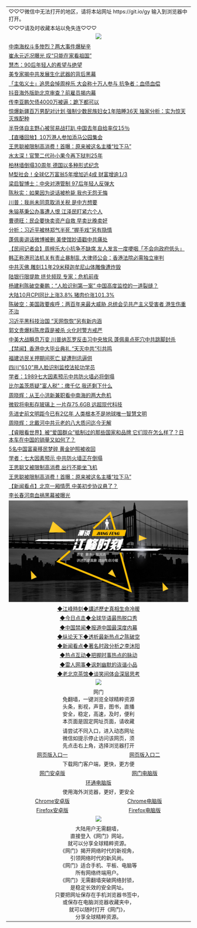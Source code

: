  <table>
<tr>
<td colspan="2" align=left>
♡♡♡微信中无法打开的地区，请将本站网址 https://git.io/gy 输入到浏览器中打开。 
 </td>
</tr>
 <tr>
 <td colspan="2" align=left>
♡♡♡请及时收藏本站以免失连♡♡♡
</td>
 </tr>
  <tr>
    <td colspan="2" align=center><img src="https://cdn.jsdelivr.net/gh/gyoupiodf/im1/%E7%BD%91%E9%97%A8%E6%96%B0%E9%97%BB1.jpg"></td>
 </tr>
<tr><td colspan="2" align="left"><a href="https://xball.casa/oo.aspx?name=c1092313&key=eqxowaguscvmxdgc&from=gy">中南海权斗多惨烈？两大事件爆秘辛</a></td></tr>
<tr><td colspan="2" align="left"><a href="https://xball.casa/oo.aspx?name=c1092890&key=eqxowaguscvmxdgc&from=gy">崔永元近况曝光 叹“只能在家看祖国”</a></td></tr>
<tr><td colspan="2" align="left"><a href="https://xball.casa/oo.aspx?name=c1093250&key=eqxowaguscvmxdgc&from=gy">慧杰：90后年轻人的希望与绝望</a></td></tr>
<tr><td colspan="2" align="left"><a href="https://xball.casa/oo.aspx?name=c1093141&key=eqxowaguscvmxdgc&from=gy">美专家揭中共发展生化武器的背后黑幕</a></td></tr>
<tr><td colspan="2" align="left"><a href="https://xball.casa/oo.aspx?name=c1093226&key=eqxowaguscvmxdgc&from=gy">「主佑义士」追思会悼周梓乐 大会称十万人参与 抗争者：血债血偿</a></td></tr>
<tr><td colspan="2" align="left"><a href="https://xball.casa/oo.aspx?name=c1093258&key=eqxowaguscvmxdgc&from=gy">抖音海外版助北京审查？前雇员揭内幕</a></td></tr>
<tr><td colspan="2" align="left"><a href="https://xball.casa/oo.aspx?name=c1092767&key=eqxowaguscvmxdgc&from=gy">传李亚鹏欠债4000万被逼：跪下都可以</a></td></tr>
<tr><td colspan="2" align="left"><a href="https://xball.casa/oo.aspx?name=c1093200&key=eqxowaguscvmxdgc&from=gy">惊爆新疆百万男配对计划 强制少数民族妇女1年陪睡36天 独家分析：实为惊天灭族配种</a></td></tr>
<tr><td colspan="2" align="left"><a href="https://xball.casa/oo.aspx?name=c1093228&key=eqxowaguscvmxdgc&from=gy">半导体自主野心被贸易战打趴 中国去年自给率仅15％</a></td></tr>
<tr><td colspan="2" align="left"><a href="https://xball.casa/oo.aspx?name=c1092628&key=eqxowaguscvmxdgc&from=gy">【直播回放】10万港人参加添马公园集会</a></td></tr>
<tr><td colspan="2" align="left"><a href="https://xball.casa/oo.aspx?name=c1093207&key=eqxowaguscvmxdgc&from=gy">王思聪被限制高消费！首曝：原来被这名主播“拉下马”</a></td></tr>
<tr><td colspan="2" align="left"><a href="https://xball.casa/oo.aspx?name=c1093206&key=eqxowaguscvmxdgc&from=gy">水太深！官警二代孙小果今再下狱判25年</a></td></tr>
<tr><td colspan="2" align="left"><a href="https://xball.casa/oo.aspx?name=c1093181&key=eqxowaguscvmxdgc&from=gy">柏林墙倒塌30周年 德国以多种形式纪念</a></td></tr>
<tr><td colspan="2" align="left"><a href="https://xball.casa/oo.aspx?name=c1093231&key=eqxowaguscvmxdgc&from=gy">M型社会！全球亿万富翁5年增加近4成 财富增逾1/3</a></td></tr>
<tr><td colspan="2" align="left"><a href="https://xball.casa/oo.aspx?name=c1093259&key=eqxowaguscvmxdgc&from=gy">梁启智博士：中央对港管制 97后年轻人反弹大</a></td></tr>
<tr><td colspan="2" align="left"><a href="https://xball.casa/oo.aspx?name=c1092834&key=eqxowaguscvmxdgc&from=gy">陈秋实：如果因为说话被枪毙 我也无怨无悔</a></td></tr>
<tr><td colspan="2" align="left"><a href="https://xball.casa/oo.aspx?name=c1092825&key=eqxowaguscvmxdgc&from=gy">川普：我尚未同意取消关税 是中方想要</a></td></tr>
<tr><td colspan="2" align="left"><a href="https://xball.casa/oo.aspx?name=c1093205&key=eqxowaguscvmxdgc&from=gy">朱镕基秉公办事遭人恨 江泽民盯紧六个人</a></td></tr>
<tr><td colspan="2" align="left"><a href="https://xball.casa/oo.aspx?name=c1092762&key=eqxowaguscvmxdgc&from=gy">曹德旺：民企要快卖资产自救 早卖比晚卖好</a></td></tr>
<tr><td colspan="2" align="left"><a href="https://xball.casa/oo.aspx?name=c1092969&key=eqxowaguscvmxdgc&from=gy">分析：习近平被林郑气半死 “握手戏”另有隐情</a></td></tr>
<tr><td colspan="2" align="left"><a href="https://xball.casa/oo.aspx?name=c1092832&key=eqxowaguscvmxdgc&from=gy">蓬佩奥讲话微博被删 美使馆妙语戳中共痛处</a></td></tr>
<tr><td colspan="2" align="left"><a href="https://xball.casa/oo.aspx?name=c1093224&key=eqxowaguscvmxdgc&from=gy">【民间记者会】周梓乐大小抗争不缺席 友人发言一度哽咽「不会向政府低头」</a></td></tr>
<tr><td colspan="2" align="left"><a href="https://xball.casa/oo.aspx?name=c1093223&key=eqxowaguscvmxdgc&from=gy">韩正称港司法机关有责止暴制乱 大律师公会：香港法院必需独立审判</a></td></tr>
<tr><td colspan="2" align="left"><a href="https://xball.casa/oo.aspx?name=c1093215&key=eqxowaguscvmxdgc&from=gy">中共灭佛 雕刻11年29米释迦牟尼山体雕像遭炸毁</a></td></tr>
<tr><td colspan="2" align="left"><a href="https://xball.casa/oo.aspx?name=c1092831&key=eqxowaguscvmxdgc&from=gy">陆银行限提款 挤兑频现 专家：危机前夜</a></td></tr>
<tr><td colspan="2" align="left"><a href="https://xball.casa/oo.aspx?name=c1093270&key=eqxowaguscvmxdgc&from=gy">杨建利陈破空秦鹏：“人脸识别第一案” 中国高度监控的一道裂缝？</a></td></tr>
<tr><td colspan="2" align="left"><a href="https://xball.casa/oo.aspx?name=c1093157&key=eqxowaguscvmxdgc&from=gy">大陆10月CPI同比上涨3.8% 猪肉价涨101.3%</a></td></tr>
<tr><td colspan="2" align="left"><a href="https://xball.casa/oo.aspx?name=c1092819&key=eqxowaguscvmxdgc&from=gy">陈破空：美国政要疾呼：两百年来最大威胁 总统会见共产主义受害者 港生伤重不治</a></td></tr>
<tr><td colspan="2" align="left"><a href="https://xball.casa/oo.aspx?name=c1093220&key=eqxowaguscvmxdgc&from=gy">习近平黑科技治国 “天网恢恢”另有新内涵</a></td></tr>
<tr><td colspan="2" align="left"><a href="https://xball.casa/oo.aspx?name=c1087180&key=eqxowaguscvmxdgc&from=gy">郭文贵爆料陈彦霖是被杀 火化时警方戒严</a></td></tr>
<tr><td colspan="2" align="left"><a href="https://xball.casa/oo.aspx?name=c1093071&key=eqxowaguscvmxdgc&from=gy">中美大战瞬息万变 川普纳瓦罗反击习中央放风 蓬佩奥点死穴中共跳脚封杀</a></td></tr>
<tr><td colspan="2" align="left"><a href="https://xball.casa/oo.aspx?name=c1092847&key=eqxowaguscvmxdgc&from=gy">【禁闻】香港中大毕业典礼 “天灭中共”引共鸣</a></td></tr>
<tr><td colspan="2" align="left"><a href="https://xball.casa/oo.aspx?name=c1093190&key=eqxowaguscvmxdgc&from=gy">福建访民关押期间死亡 疑遭刑讯逼供</a></td></tr>
<tr><td colspan="2" align="left"><a href="https://xball.casa/oo.aspx?name=c1093173&key=eqxowaguscvmxdgc&from=gy">四川“610”用人脸识别监控法轮功学员</a></td></tr>
<tr><td colspan="2" align="left"><a href="https://xball.casa/oo.aspx?name=c1093236&key=eqxowaguscvmxdgc&from=gy">学者：1989七大因素预示中共防火墙必将倒塌</a></td></tr>
<tr><td colspan="2" align="left"><a href="https://xball.casa/oo.aspx?name=c1093218&key=eqxowaguscvmxdgc&from=gy">比尔盖茨质疑&quot;富人税&quot;：缴千亿 我还剩下什么</a></td></tr>
<tr><td colspan="2" align="left"><a href="https://xball.casa/oo.aspx?name=c1092851&key=eqxowaguscvmxdgc&from=gy">周晓辉：从王小洪新兼职看中南海的两大危机</a></td></tr>
<tr><td colspan="2" align="left"><a href="https://xball.casa/oo.aspx?name=c1093216&key=eqxowaguscvmxdgc&from=gy">微软将电影存玻璃上 一片存75.6GB 远超现代科技</a></td></tr>
<tr><td colspan="2" align="left"><a href="https://xball.casa/oo.aspx?name=c1093086&key=eqxowaguscvmxdgc&from=gy">先进史前文明距今已有2亿年 人类根本不是地球唯一智慧文明</a></td></tr>
<tr><td colspan="2" align="left"><a href="https://xball.casa/oo.aspx?name=c1092467&key=eqxowaguscvmxdgc&from=gy">周晓辉：北戴河中共元老的八大质问迄今无解</a></td></tr>
<tr><td colspan="2" align="left"><a href="https://xball.casa/oo.aspx?name=c1093135&key=eqxowaguscvmxdgc&from=gy">【睿眼看世界】被“爱国群众”抵制过的那些国家和品牌 它们现在怎么样了？日本车在中国的销量又如何了？</a></td></tr>
<tr><td colspan="2" align="left"><a href="https://xball.casa/oo.aspx?name=c1093247&key=eqxowaguscvmxdgc&from=gy">5名中国富豪移民梦碎 黄金护照被收回</a></td></tr>
<tr><td colspan="2" align="left"><a href="https://xball.casa/oo.aspx?name=c1093246&key=eqxowaguscvmxdgc&from=gy">学者：七大因素预示 中共防火墙正在倒塌</a></td></tr>
<tr><td colspan="2" align="left"><a href="https://xball.casa/oo.aspx?name=c1093132&key=eqxowaguscvmxdgc&from=gy">王思聪又被限制高消费 出行不能坐飞机</a></td></tr>
<tr><td colspan="2" align="left"><a href="https://xball.casa/oo.aspx?name=c1093128&key=eqxowaguscvmxdgc&from=gy">王思聪被限制高消费！首曝：原来被这名主播“拉下马”</a></td></tr>
<tr><td colspan="2" align="left"><a href="https://xball.casa/oo.aspx?name=c1092844&key=eqxowaguscvmxdgc&from=gy">【新闻看点】北京一厢情愿 中美初步协议悬了？</a></td></tr>
<tr><td colspan="2" align="left"><a href="https://xball.casa/oo.aspx?name=c1093058&key=eqxowaguscvmxdgc&from=gy">李长春河南血祸黑幕被曝光</a></td></tr>


 <tr>
   <td colspan="2" align=center><img src="https://github.com/gyoupiodf/im1/blob/master/jf-1.jpg"></td>
  </tr>
   <tr>
   <td colspan="2" align=center> 
<a href="https://xball.casa/oo.aspx?name=c922850&key=eqxowaguscvmxdgc&from=gy&tag=9877">◆江峰時刻◆講述歷史真相生命冷暖</a><br/>
    </td>
  </tr>
   <tr>
   <td colspan="2" align=center> 
<a href="https://xball.casa/oo.aspx?name=c816850&key=eqxowaguscvmxdgc&from=gy&tag=9877">◆今日点击◆全球华语最热脱口秀</a><br/>
    </td>
  </tr>
  <tr>
  <td colspan="2" align=center>
<a href="https://xball.casa/oo.aspx?name=c816860&key=eqxowaguscvmxdgc&from=gy&tag=99733110">◆中国禁闻◆报道中国最深度内幕</a><br/>
   </tr>
  <tr>
     <td colspan="2" align=center>
<a href="https://xball.casa/oo.aspx?name=c816855&key=eqxowaguscvmxdgc&from=gy&tag=997110">◆纵论天下◆透析最新热点之陈破空</a><br/>
   </tr>
   <tr>
      <td colspan="2" align=center>
<a href="https://xball.casa/oo.aspx?name=c838308&key=eqxowaguscvmxdgc&from=gy&tag=9973110">◆新闻看点◆著名时政分析之李沐阳</a><br/>
   </tr>
   <tr>
     <td colspan="2" align=center>
<a href="https://xball.casa/oo.aspx?name=c816852&key=eqxowaguscvmxdgc&from=gy&tag=9733110">◆热点互动◆把握时事热点的脉动</a><br/>
   </tr>
   <tr>
      <td colspan="2" align=center>
<a href="https://xball.casa/oo.aspx?name=c816694&key=eqxowaguscvmxdgc&from=gy&tag=93310">◆雷人网事◆讽刺幽默的诙谐小品</a><br/>
   </tr>
   <tr>
    <td colspan="2" align=center>
<a href="https://xball.casa/oo.aspx?name=c816650&key=eqxowaguscvmxdgc&from=gy&tag=9973110">◆老北京茶馆◆谈笑间体会深层思考</a><br/>
   </tr>
 <tr>
    <td colspan="2" align="center"><img src="https://gitlab.com/ogate2/up/raw/master/_/oGate65.jpg"/></td>
  </tr>
  <tr>
    <td colspan="2" align="center">网门<br/>免翻墙，一键浏览全球精粹资源<br/>头条，影视，声音，图书，直播<br/>安全，稳定，高速，及时，便利<br/>本页面是固定网址页面，请收藏</td>
  <tr>
  <tr>
    <td colspan="2" align="center">请尝试不同入口，进入动态网址<br/>微信如提示停止访问该网页，须<br/>先点击右上角，选择浏览器打开</td>
  <tr>
  <tr>
    <td align="center"><a href="https://gl.githack.com/ofile/up/raw/master/showm.htm">网页版入口一</a></td>
    <td align="center"><a href="https://lijcxlvzmlxs.xroot.pw/oo.aspx?key=mvmsehdxxcbsukzw&from=ogHomel">网页版入口二</a></td>
  </tr>
  <tr>
    <td colspan="2" align="center">下载网门客户端，更快，更方便</td>
  <tr>
  <tr>
    <td align="center"><a href="https://gitlab.com/ogate2/up/raw/master/_/oGatea.apk">网门安卓版</a></td>
    <td align="center"><a href="https://gitlab.com/ogate2/up/raw/master/_/oGate.zip">网门电脑版</a></td>
  </tr>
  <tr>
    <td colspan="2" align="center"><a href="https://gitlab.com/ogate2/up/raw/master/_/oPipe.zip">环通电脑版</a></td>
  </tr>
  <tr>
    <td colspan="2" align="center">使用海外浏览器，更好，更安全</td>
  <tr>
  <tr>
    <td align="center"><a href="https://gitlab.com/ogate2/up/raw/master/_/Chrome.apk">Chrome安卓版</a></td>
    <td align="center"><a href="https://gitlab.com/ogate2/up/raw/master/_/Chrome.zip">Chrome电脑版</a></td>
  </tr>
  <tr>
    <td align="center"><a href="https://gitlab.com/ogate2/up/raw/master/_/Firefox.apk">Firefox安卓版</a></td>
    <td align="center"><a href="https://gitlab.com/ogate2/up/raw/master/_/Firefox.zip">Firefox电脑版</a></td>
  </tr>
  <tr>
    <td colspan="2" align="center"><img src="https://gitlab.com/ogate2/up/raw/master/_/oGate640.jpg"/></td>
  </tr>
  <tr>
    <td colspan="2" align="center">
大陆用户无需翻墙，<br/>
直接登入《网门》网站，<br/>就可以分享全球精粹资源。<br/>
《网门》揭开网络时代的新视角，<br/>引领网络时代的新风尚。<br/>
《网门》适合手机、平板、电脑等<br/>所有网络终端用户。<br/>
《网门》无需翻墙突破网络封锁，<br/>是稳定长效的安全网址。<br/>
只要把网址保存在手机浏览器书签中，<br/>或保存在电脑浏览器收藏夹中，<br/>
就可以随时打开《网门》，<br/>
分享全球精粹资源。</td>
  </tr>
</table>


